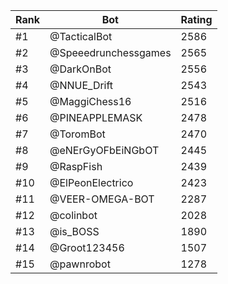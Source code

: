 Rank|Bot|Rating
---|---|---
#1|@TacticalBot|2586
#2|@Speeedrunchessgames|2565
#3|@DarkOnBot|2556
#4|@NNUE_Drift|2543
#5|@MaggiChess16|2516
#6|@PINEAPPLEMASK|2478
#7|@ToromBot|2470
#8|@eNErGyOFbEiNGbOT|2445
#9|@RaspFish|2439
#10|@ElPeonElectrico|2423
#11|@VEER-OMEGA-BOT|2287
#12|@colinbot|2028
#13|@is_BOSS|1890
#14|@Groot123456|1507
#15|@pawnrobot|1278
